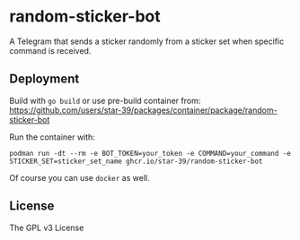 # random-sticker-bot

A Telegram that sends a sticker randomly from a sticker set when specific command is received.


## Deployment
Build with `go build` or use pre-build container from:
 https://github.com/users/star-39/packages/container/package/random-sticker-bot

 Run the container with:
```
podman run -dt --rm -e BOT_TOKEN=your_token -e COMMAND=your_command -e STICKER_SET=sticker_set_name ghcr.io/star-39/random-sticker-bot
```
Of course you can use `docker` as well.

## License
The GPL v3 License
